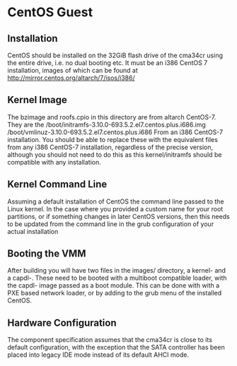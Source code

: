 <!--
     Copyright 2017, Data61, CSIRO (ABN 41 687 119 230)

     SPDX-License-Identifier: CC-BY-SA-4.0
-->

# CentOS Guest

## Installation

CentOS should be installed on the 32GiB flash drive of the cma34cr using the entire drive,
i.e. no dual booting etc. It must be an i386 CentOS 7 installation, images of which can be
found at http://mirror.centos.org/altarch/7/isos/i386/

## Kernel Image

The bzimage and roofs.cpio in this directory are from altarch CentOS-7. They are the
/boot/initramfs-3.10.0-693.5.2.el7.centos.plus.i686.img
/boot/vmlinuz-3.10.0-693.5.2.el7.centos.plus.i686
From an i386 CentOS-7 installation. You should be able to replace these with the
equivalent files from any i386 CentOS-7 installation, regardless of the precise version,
although you should not need to do this as this kernel/initramfs should be compatible with
any installation.

## Kernel Command Line

Assuming a default installation of CentOS the command line passed to the Linux kernel.
In the case where you provided a custom name for your root partitions, or if
something changes in later CentOS versions, then this needs to be updated from the
command line in the grub configuration of your actual installation

## Booting the VMM

After building you will have two files in the images/ directory, a kernel- and a capdl-.
These need to be booted with a multiboot compatible loader, with the capdl- image passed
as a boot module. This can be done with with a PXE based network loader, or by adding to
the grub menu of the installed CentOS.

## Hardware Configuration

The component specification assumes that the cma34cr is close to its default configuration,
with the exception that the SATA controller has been placed into legacy IDE mode instead of
its default AHCI mode.
